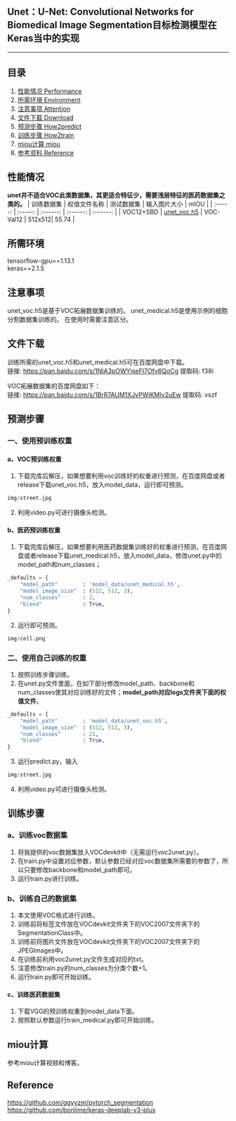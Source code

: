 ## Unet：U-Net: Convolutional Networks for Biomedical Image Segmentation目标检测模型在Keras当中的实现
---

## 目录
1. [性能情况 Performance](#性能情况)
2. [所需环境 Environment](#所需环境)
3. [注意事项 Attention](#注意事项)
4. [文件下载 Download](#文件下载)
5. [预测步骤 How2predict](#预测步骤)
6. [训练步骤 How2train](#训练步骤)
7. [miou计算 miou](#miou计算)
8. [参考资料 Reference](#Reference)

## 性能情况
**unet并不适合VOC此类数据集，其更适合特征少，需要浅层特征的医药数据集之类的。**
| 训练数据集 | 权值文件名称 | 测试数据集 | 输入图片大小 | mIOU | 
| :-----: | :-----: | :------: | :------: | :------: | 
| VOC12+SBD | [unet_voc.h5](https://github.com/bubbliiiing/unet-keras/releases/download/v1.0/unet_voc.h5) | VOC-Val12 | 512x512| 55.74 | 

## 所需环境
tensorflow-gpu==1.13.1    
keras==2.1.5   

## 注意事项
unet_voc.h5是基于VOC拓展数据集训练的。
unet_medical.h5是使用示例的细胞分割数据集训练的。
在使用时需要注意区分。

## 文件下载
训练所需的unet_voc.h5和unet_medical.h5可在百度网盘中下载。    
链接: https://pan.baidu.com/s/1NIA3pOWYjseFI7Ofv6QoCg 提取码: f38i     

VOC拓展数据集的百度网盘如下：  
链接: https://pan.baidu.com/s/1BrR7AUM1XJvPWjKMIy2uEw 提取码: vszf    

## 预测步骤
### 一、使用预训练权重
#### a、VOC预训练权重
1. 下载完库后解压，如果想要利用voc训练好的权重进行预测，在百度网盘或者release下载unet_voc.h5，放入model_data，运行即可预测。  
```python
img/street.jpg
```    
2. 利用video.py可进行摄像头检测。    
#### b、医药预训练权重
1. 下载完库后解压，如果想要利用医药数据集训练好的权重进行预测，在百度网盘或者release下载unet_medical.h5，放入model_data，修改unet.py中的model_path和num_classes；
```python
_defaults = {
    "model_path"        : 'model_data/unet_medical.h5',
    "model_image_size"  : (512, 512, 3),
    "num_classes"       : 2,
    "blend"             : True,
}

```
2. 运行即可预测。  
```python
img/cell.png
```
### 二、使用自己训练的权重
1. 按照训练步骤训练。    
2. 在unet.py文件里面，在如下部分修改model_path、backbone和num_classes使其对应训练好的文件；**model_path对应logs文件夹下面的权值文件**。    
```python
_defaults = {
    "model_path"        : 'model_data/unet_voc.h5',
    "model_image_size"  : (512, 512, 3),
    "num_classes"       : 21,
    "blend"             : True,
}
```
3. 运行predict.py，输入    
```python
img/street.jpg
```   
4. 利用video.py可进行摄像头检测。    

## 训练步骤
### a、训练voc数据集
1. 将我提供的voc数据集放入VOCdevkit中（无需运行voc2unet.py）。  
2. 在train.py中设置对应参数，默认参数已经对应voc数据集所需要的参数了，所以只要修改backbone和model_path即可。  
3. 运行train.py进行训练。  

### b、训练自己的数据集
1. 本文使用VOC格式进行训练。  
2. 训练前将标签文件放在VOCdevkit文件夹下的VOC2007文件夹下的SegmentationClass中。    
3. 训练前将图片文件放在VOCdevkit文件夹下的VOC2007文件夹下的JPEGImages中。    
4. 在训练前利用voc2unet.py文件生成对应的txt。
5. 注意修改train.py的num_classes为分类个数+1。  
6. 运行train.py即可开始训练。  

#### c、训练医药数据集
1. 下载VGG的预训练权重到model_data下面。  
2. 按照默认参数运行train_medical.py即可开始训练。

## miou计算
参考miou计算视频和博客。  

## Reference
https://github.com/ggyyzm/pytorch_segmentation  
https://github.com/bonlime/keras-deeplab-v3-plus
